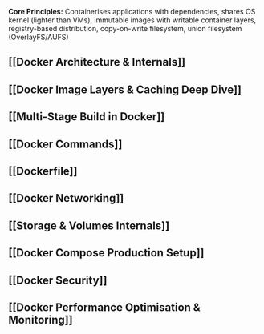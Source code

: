 **Core Principles:** Containerises applications with dependencies, shares OS kernel (lighter than VMs), immutable images with writable container layers, registry-based distribution, copy-on-write filesystem, union filesystem (OverlayFS/AUFS)

## [[Docker Architecture & Internals]]
## [[Docker Image Layers & Caching Deep Dive]]
## [[Multi-Stage Build in Docker]]

## [[Docker Commands]]

## [[Dockerfile]]

## [[Docker Networking]]

## [[Storage & Volumes Internals]]

## [[Docker Compose Production Setup]]

## [[Docker Security]]

## [[Docker Performance Optimisation & Monitoring]]

